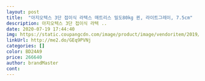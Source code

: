 ```yaml
---
layout: post 
title:  "아지오텍스 3단 접이식 라텍스 매트리스 밀도80kg 퀸, 라이트그레이, 7.5cm" 
description: 아지오텍스 3단 접이식 라텍 ..
date: 2020-07-19 17:44:40 
img: https://static.coupangcdn.com/image/product/image/vendoritem/2019/07/02/3832475370/f010a723-3227-41c5-9f93-8c4ef847bfd7.jpg 
linkUrl: http://me2.do/GEq9PVNj 
categories: [] 
color: BD24A9 
price: 266640 
author: brandMaster 
cont:  
---
```

 
